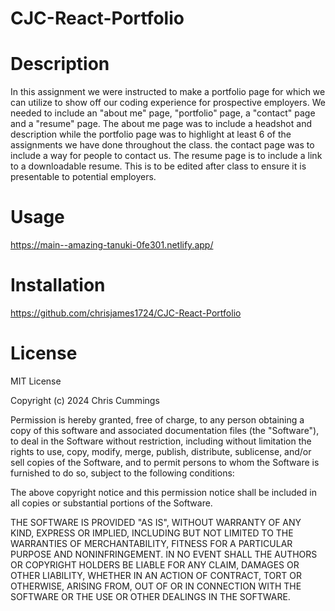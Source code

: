 # CJC-React-Portfolio

# Description
In this assignment we were instructed to make a portfolio page for which we can utilize to show off our coding experience for prospective employers. We needed to include an "about me" page, "portfolio" page, a "contact" page and a "resume" page.  The about me page was to include a headshot and description while the portfolio page was to highlight at least 6 of the assignments we have done throughout the class. the contact page was to include a way for people to contact us.  The resume page is to include a link to a downloadable resume.  This is to be edited after class to ensure it is presentable to potential employers.

# Usage
https://main--amazing-tanuki-0fe301.netlify.app/


# Installation

https://github.com/chrisjames1724/CJC-React-Portfolio



# License
MIT License

Copyright (c) 2024 Chris Cummings

Permission is hereby granted, free of charge, to any person obtaining a copy of this software and associated documentation files (the "Software"), to deal in the Software without restriction, including without limitation the rights to use, copy, modify, merge, publish, distribute, sublicense, and/or sell copies of the Software, and to permit persons to whom the Software is furnished to do so, subject to the following conditions:

The above copyright notice and this permission notice shall be included in all copies or substantial portions of the Software.

THE SOFTWARE IS PROVIDED "AS IS", WITHOUT WARRANTY OF ANY KIND, EXPRESS OR IMPLIED, INCLUDING BUT NOT LIMITED TO THE WARRANTIES OF MERCHANTABILITY, FITNESS FOR A PARTICULAR PURPOSE AND NONINFRINGEMENT. IN NO EVENT SHALL THE AUTHORS OR COPYRIGHT HOLDERS BE LIABLE FOR ANY CLAIM, DAMAGES OR OTHER LIABILITY, WHETHER IN AN ACTION OF CONTRACT, TORT OR OTHERWISE, ARISING FROM, OUT OF OR IN CONNECTION WITH THE SOFTWARE OR THE USE OR OTHER DEALINGS IN THE SOFTWARE.



